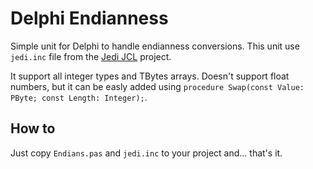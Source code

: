 Delphi Endianness
===

Simple unit for Delphi to handle endianness conversions.
This unit use `jedi.inc` file from the [Jedi JCL](https://github.com/project-jedi/jcl) project.

It support all integer types and TBytes arrays. Doesn't support float numbers, but it can be easly added using `procedure Swap(const Value: PByte; const Length: Integer);`.

How to
---

Just copy `Endians.pas` and `jedi.inc` to your project and... that's it.
